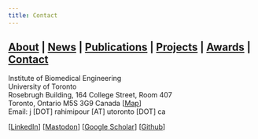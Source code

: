 ```yaml
---
title: Contact
---
```


## [About](index.md) | [News](news.md) | [Publications](publications.md) | [Projects](projects.md) | [Awards](awards.md) | [Contact](contact.md)

Institute of Biomedical Engineering<br />
University of Toronto<br />
Rosebrugh Building, 164 College Street, Room 407<br />
Toronto, Ontario M5S 3G9 Canada [[Map](https://www.openstreetmap.org/way/354180330)]<br />
Email: j [DOT] rahimipour [AT] utoronto [DOT] ca<br />

[[LinkedIn](https://www.linkedin.com/in/jranaraki)] [[Mastodon](https://fediscience.org/@jranaraki)] [[Google Scholar](https://scholar.google.ca/citations?user=7m2iN10AAAAJ&hl=en)] [[Github](http://github.com/jranaraki)]
